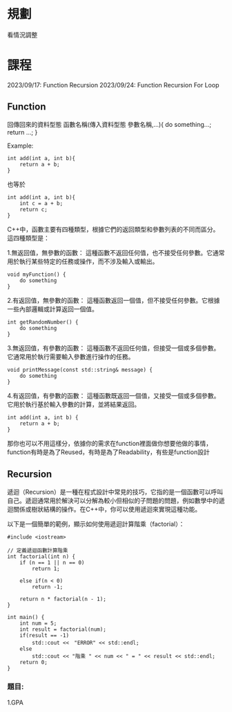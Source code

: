 # 規劃
看情況調整

# 課程
2023/09/17: Function Recursion
2023/09/24: Function Recursion For Loop

## Function
回傳回來的資料型態 函數名稱(傳入資料型態 參數名稱,...){
    do something...;
    return ...;
}

Example:
```
int add(int a, int b){
    return a + b;
}
```

也等於

```
int add(int a, int b){
    int c = a + b;
    return c;
}
```

C++中，函數主要有四種類型，根據它們的返回類型和參數列表的不同而區分。這四種類型是：

1.無返回值，無參數的函數：
這種函數不返回任何值，也不接受任何參數。它通常用於執行某些特定的任務或操作，而不涉及輸入或輸出。
```
void myFunction() {
    do something
}
```

2.有返回值，無參數的函數：
這種函數返回一個值，但不接受任何參數。它根據一些內部邏輯或計算返回一個值。
```
int getRandomNumber() {
    do something
}
```

3.無返回值，有參數的函數：
這種函數不返回任何值，但接受一個或多個參數。它通常用於執行需要輸入參數進行操作的任務。
```
void printMessage(const std::string& message) {
    do something
}
```

4.有返回值，有參數的函數：
這種函數既返回一個值，又接受一個或多個參數。它用於執行基於輸入參數的計算，並將結果返回。
```
int add(int a, int b) {
    return a + b;
}
```

那你也可以不用這樣分，依據你的需求在function裡面做你想要他做的事情，function有時是為了Reused，有時是為了Readability，有些是function設計

## Recursion
遞迴（Recursion）是一種在程式設計中常見的技巧，它指的是一個函數可以呼叫自己。遞迴通常用於解決可以分解為較小但相似的子問題的問題，例如數學中的遞迴關係或樹狀結構的操作。在C++中，你可以使用遞迴來實現這種功能。

以下是一個簡單的範例，顯示如何使用遞迴計算階乘（factorial）：
```
#include <iostream>

// 定義遞迴函數計算階乘
int factorial(int n) {
    if (n == 1 || n == 0)
        return 1;
    
    else if(n < 0)
        return -1; 
    
    return n * factorial(n - 1);
}

int main() {
    int num = 5;
    int result = factorial(num);
    if(result == -1)
        std::cout <<　"ERROR" << std::endl;
    else
        std::cout << "階乘 " << num << " = " << result << std::endl;
    return 0;
}
```
### 題目:
1.GPA
